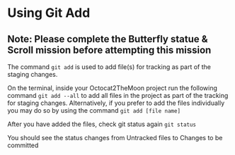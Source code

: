 # Using Git Add

## Note: Please complete the Butterfly statue & Scroll mission before attempting this mission

The command ``git add`` is used to add file(s) for tracking as part of the staging changes.

On the terminal, inside your Octocat2TheMoon project run the following command ``git add --all`` to add all files
in the project as part of the tracking for staging changes. Alternatively, if you prefer to add the files individually
you may do so by using the command ``git add [file name]``

After you have added the files, check git status again
```git status```

You should see the status changes from Untracked files to Changes to be committed
